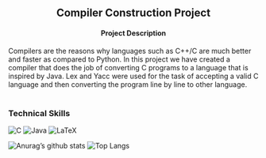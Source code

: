 <h2 align='center'><b> Compiler Construction Project </b></h2>

<h4 align='center'> Project Description </h4> 
Compilers are the reasons why languages such as C++/C are much better and faster as compared to Python. In this project we have created a compiler that does the job of converting C programs to a language that is inspired by Java. Lex and Yacc were used for the task of accepting a valid C language and then converting the program line by line to other language. <br><br>

### Technical Skills 
![C](https://img.shields.io/badge/c-%2300599C.svg?style=for-the-badge&logo=c&logoColor=white)
![Java](https://img.shields.io/badge/java-%23ED8B00.svg?style=for-the-badge&logo=java&logoColor=white)
![LaTeX](https://img.shields.io/badge/latex-%23008080.svg?style=for-the-badge&logo=latex&logoColor=white)

![Anurag’s github stats](https://github-readme-stats.vercel.app/api?username=Anshumaan-Chauhan02)
![Top Langs](https://github-readme-stats.vercel.app/api/top-langs/?username=Anshumaan-Chauhan02&layout=compact)
